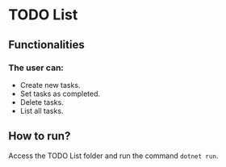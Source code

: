 
# TODO List

## Functionalities

### The user can:

* Create new tasks.
* Set tasks as completed.
* Delete tasks.
* List all tasks.

## How to run?

Access the TODO List folder and run the command ```dotnet run```.
